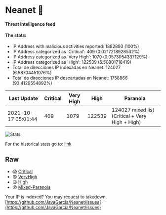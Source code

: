 # Neanet :hocho:
#### Threat intelligence feed
#### The stats:

- IP Address with malicious activities reported: 1882893 (100%)
- IP Address categorized as 'Critical':  409 (0.0217218928532%)
- IP Address categorized as 'Very High':  1079 (0.0573054337129%)
- IP Address categorized as 'High':  122539 (6.50801718419)
- Total de direcciones IP indexadas en Neanet:  124027 (6.58704451076%)
- Total de direcciones IP descartadas en Neanet:  1758866 (93.4129554892%)

| Last Update | Critical | Very High | High | Paranoia |
| --- | --- | --- | --- | --- |
| 2021-10-17 05:01:44 | 409 | 1079 | 122539 | 124027 mixed list (Critical + Very High + High)|

![Stats](https://docs.google.com/spreadsheets/d/e/2PACX-1vSnaNMIXVabIpDJjufMlzH7poXnshF3mgd8Is1g9ytUEzVsP5my4Trn8f-xkoLLQ38xpL3HtmUexLo6/pubchart?oid=501124687&format=image)

For the historical stats go to: [link](/stats.csv)
## Raw
- :scream: [Critical](https://raw.githubusercontent.com/JavaGarcia/Neanet/master/blacklists/neanet_critical.txt)
- :fearful: [VeryHigh](https://raw.githubusercontent.com/JavaGarcia/Neanet/master/blacklists/neanet_veryHigh.txtt)
- :frowning: [High](https://raw.githubusercontent.com/JavaGarcia/Neanet/master/blacklists/neanet_high.txt)
- :dizzy_face: [Mixed-Paranoia](https://raw.githubusercontent.com/JavaGarcia/Neanet/master/blacklists/neanet_all.txt)


Your IP is indexed? You may request to takedown. [https://github.com/JavaGarcia/Neanet/issues](https://github.com/JavaGarcia/Neanet/issues)










































































































































































































































































































































































































































































































































































































































































































































































































































































































































































































































































































































































































































































































































































































































































































































































































































































































































































































































































































































































































































































































































































































































































































































































































































































































































































































































































































































































































































































































































































































































































































































































































































































































































































































































































































































































































































































































































































































































































































































































































































































































































































































































































































































































































































































































































































































































































































































































































































































































































































































































































































































































































































































































































































































































































































































































































































































































































































































































































































































































































































































































































































































































































































































































































































































































































































































































































































































































































































































































































































































































































































































































































































































































































































































































































































































































































































































































































































































































































































































































































































































































































































































































































































































































































































































































































































































































































































































































































































































































































































































































































































































































































































































































































































































































































































































































































































































































































